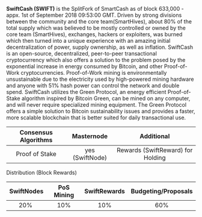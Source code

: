 **SwiftCash (SWIFT)** is the SplitFork of SmartCash as of block 633,000 - appx. 1st of September 2018 09:53:00 GMT. Driven by strong divisions between the community and the core team(SmartHives), about 80% of the total supply which was believed to be mostly controlled or owned by the core team (SmartHives), exchanges, hackers or exploiters, was burned which then turned into a unique experience with an amazing initial decentralization of power, supply ownership, as well as inflation. SwiftCash is an open-source, decentralized, peer-to-peer transactional cryptocurrency which also offers a solution to the problem posed by the exponential increase in energy consumed by Bitcoin, and other Proof-of-Work cryptocurrencies. Proof-of-Work mining is environmentally unsustainable due to the electricity used by high-powered mining hardware and anyone with 51% hash power can control the network and double spend. SwiftCash utilizes the Green Protocol, an energy efficient Proof-of-Stake algorithm inspired by Bitcoin Green, can be mined on any computer, and will never require specialized mining equipment. The Green Protocol offers a simple solution to Bitcoin sustainability issues and provides a faster, more scalable blockchain that is better suited for daily transactional use.
  
Consensus Algorithms | Masternode | Additional 
:------------: | :-------------: | :-------------:
 Proof of Stake | yes (SwiftNode) | Rewards (SwiftReward) for Holding

Distribution (Block Rewards)

SwiftNodes | PoS Mining | SwiftRewards | Budgeting/Proposals
:------------: | :-------------: | :-------------: | :-------------:
20% | 10% | 10% | 60%